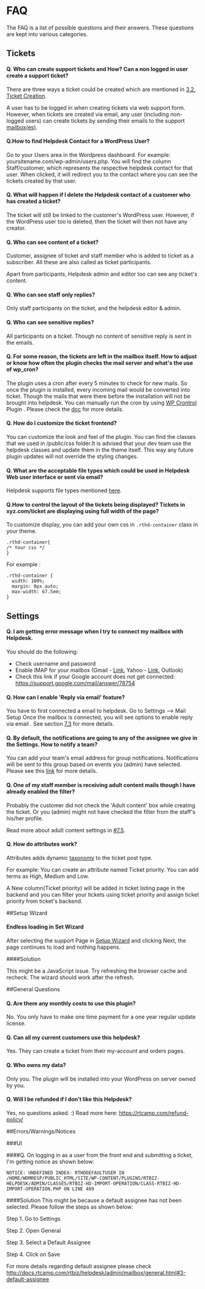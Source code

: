# FAQ

The FAQ is a list of possible questions and their answers. These questions are kept into various categories.

## Tickets

#### Q. Who can create support tickets and How? Can a non logged in user create a support ticket?

There are three ways a ticket could be created which are mentioned in [3.2. Ticket Creation](http://docs.rtcamp.com/rtbiz/helpdesk/admin/tickets/ticket_creation.html).

A user has to be logged in when creating tickets via web support form. However, when tickets are created via email, any user (including non-logged users) can create tickets by sending their emails to the support [mailbox(es)](http://docs.rtcamp.com/rtbiz/helpdesk/admin/mailbox/mail_setup.html).


#### Q.How to find Helpdesk Contact for a WordPress User?

Go to your Users area in the Wordpress dashboard. For example: yoursitename.com/wp-admin/users.php. You will find the column Staff/customer, which represents the respective helpdesk contact for that user. When clicked, it will redirect you to the contact where you can see the tickets created by that user.


#### Q. What will happen if I delete the Helpdesk contact of a customer who has created a ticket?

The ticket will still be linked to the customer's WordPress user. However, if the WordPress user too is deleted, then the ticket will then not have any creator.

#### Q. Who can see content of a ticket?

Customer, assignee of ticket and staff member who is added to ticket as a subscriber. All these are also called as ticket participants.

Apart from participants, Helpdesk admin and editor too can see any ticket's content.


#### Q. Who can see staff only replies?

Only staff participants on the ticket, and the helpdesk editor & admin.

#### Q. Who can see sensitive replies?

All participants on a ticket. Though no content of sensitive reply is sent in the emails.



#### Q. For some reason, the tickets are left in the mailbox itself. How to adjust or know how often the plugin checks the mail server and what's the use of wp_cron?

The plugin uses a cron after every 5 minutes to check for new mails. So once the plugin is installed, every incoming mail would be converted into ticket. Though the mails that were there before the installation will not be brought into helpdesk.
You can manually run the cron by using [WP Crontrol](https://wordpress.org/plugins/wp-crontrol/ ) Plugin .
Please check the  [doc](http://docs.rtcamp.com/rtbiz/helpdesk/admin/wpcron/index.html) for more details.

#### Q. How do I customize the ticket frontend?

You can customize the look and feel of the plugin.
You can find the classes that we used in /public/css folder.It is advised that your dev team use the helpdesk classes and update them in the theme itself. This way any future plugin updates will not override the styling changes.

#### Q. What are the acceptable file types which could be used in Helpdesk Web user interface or sent via email?

Helpdesk supports file types mentioned [here](https://codex.wordpress.org/Uploading_Files).

#### Q.How to control the layout of the tickets being displayed? Tickets in xyz.com/ticket are displaying using full width of the page?

To customize display, you can add your own css in `.rthd-container` class in your theme.

```
.rthd-container{
/* Your css */
}

```

For example :

```
.rthd-container {
  width: 100%;
  margin: 0px auto;
  max-width: 67.5em;
}

```

## Settings

#### Q. I am getting error message when I try to connect my mailbox with Helpdesk.

You should do the following:
* Check username and password
* Enable IMAP for your mailbox (Gmail - [Link](https://support.google.com/mail/troubleshooter/1668960), Yahoo - [Link](https://help.yahoo.com/kb/mobile/imap%C2%A0settings-yahoo-mail-sln4075.html), Outlook)
* Check this link if your Google account does not get connected: https://support.google.com/mail/answer/78754

#### Q. How can I enable 'Reply via email' feature?

You have to first connected a email to helpdesk. Go to Settings --> Mail Setup
Once the mailbox is connected, you will see options to enable reply via email .
See section [7.3](http://docs.rtcamp.com/rtbiz/helpdesk/admin/mailbox/mail_setup.html#3-reply-via-email) for more details.

#### Q. By default, the notifications are going to any of the assignee we give in the Settings. How to notify a team?

You can add your team's email address for group notifications. Notifications will be sent to this group based on events you (admin) have selected.
Please see this [link](http://docs.rtcamp.com/rtbiz/helpdesk/admin/mailbox/notification_email_setup.html) for more details.

#### Q. One of my staff member is receiving adult content mails though I have already enabled the filter?

Probably the customer did not check the 'Adult content' box while creating the ticket.
Or you (admin) might not have checked the filter from the staff's his/her profile.

Read more about adult content settings in [#7.5](http://docs.rtcamp.com/rtbiz/helpdesk/admin/mailbox/advanced_settings.html#3-adult-content-filter).

#### Q. How do attributes work?

Attributes adds dynamic [taxonomy](https://codex.wordpress.org/Taxonomies) to the ticket post type.

For example: You can create an attribute named Ticket priority. You can add terms as High, Medium and Low.

A New column(Ticket priority) will be added in ticket listing page in the backend and you can filter your tickets using ticket priority and assign ticket priority from ticket's backend.


##Setup Wizard

####  Endless loading in Set Wizard

After selecting the support Page in [Setup Wizard](http://docs.rtcamp.com/rtbiz/helpdesk/admin/setup.html) and clicking Next, the page continues to load and nothing happens.

####Solution

This might be a JavaScript issue. Try refreshing the browser cache and recheck. The wizard should work after the refresh.



##General Questions
#### Q. Are there any monthly costs to use this plugin?

No. You only have to make one time payment for a one year regular update license.

#### Q. Can all my current customers use this helpdesk?

Yes. They can create a ticket from their my-account and orders pages.

#### Q. Who owns my data?

Only you. The plugin will be installed into your WordPress on server owned by you.

#### Q. Will I be refunded if I don’t like this Helpdesk?

Yes, no questions asked. :)
Read more here: https://rtcamp.com/refund-policy/



##Errors/Warnings/Notices

###UI

####Q. On logging in as a user from the front end and submitting a ticket, I'm getting notice as shown below:

```NOTICE: UNDEFINED INDEX: RTHDDEFAULTUSER IN /HOME/WDMRESP/PUBLIC_HTML/SITE/WP-CONTENT/PLUGINS/RTBIZ-HELPDESK/ADMIN/CLASSES/RTBIZ-HD-IMPORT-OPERATION/CLASS-RTBIZ-HD-IMPORT-OPERATION.PHP ON LINE 489```


####Solution
This might be because a default assignee has not been selected. Please follow the steps as shown below:

Step 1. Go to Settings

Step 2. Open General

Step 3. Select a Default Assignee

Step 4. Click on Save

For more details regarding default assignee please check http://docs.rtcamp.com/rtbiz/helpdesk/admin/mailbox/general.html#3-default-assignee







